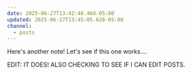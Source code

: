 ```yaml
---
date: 2025-06-27T13:42:48.468-05:00
updated: 2025-06-27T13:45:05.628-05:00
channel:
  - posts
---
```


Here's another note! Let's see if this one works....

EDIT: IT DOES! ALSO CHECKING TO SEE IF I CAN EDIT POSTS.
